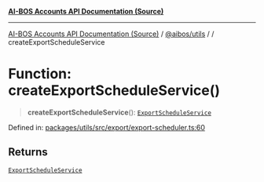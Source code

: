 [**AI-BOS Accounts API Documentation (Source)**](../../../README.md)

***

[AI-BOS Accounts API Documentation (Source)](../../../README.md) / [@aibos/utils](../README.md) / [](../README.md) / createExportScheduleService

# Function: createExportScheduleService()

> **createExportScheduleService**(): [`ExportScheduleService`](../interfaces/ExportScheduleService.md)

Defined in: [packages/utils/src/export/export-scheduler.ts:60](https://github.com/pohlai88/accounts/blob/48103fb36d28b2b9bfb33472b6de2f719773cde9/packages/utils/src/export/export-scheduler.ts#L60)

## Returns

[`ExportScheduleService`](../interfaces/ExportScheduleService.md)
